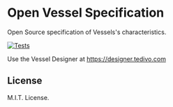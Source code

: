 # Open Vessel Specification

Open Source specification of Vessels's characteristics.

[![Tests](https://github.com/tedivo/OpenVesselSpec/actions/workflows/main.yml/badge.svg?branch=master)](https://github.com/tedivo/OpenVesselSpec/actions/workflows/main.yml)

Use the Vessel Designer at https://designer.tedivo.com

## License

M.I.T. License.
